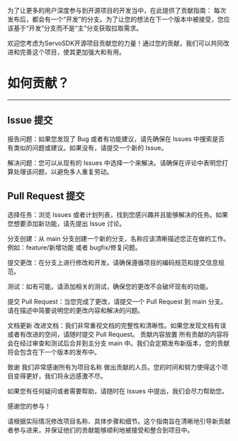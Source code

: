为了让更多的用户深度参与到开源项目的开发当中，在此提供了贡献指南：
每次发布后，都会有一个“开发”的分支。为了让您的想法在下一个版本中被接受，您应该基于“开发”分支而不是“主”分支获取拉取需求。


欢迎您考虑为ServoSDK开源项目贡献您的力量！通过您的贡献，我们可以共同改进和完善这个项目，使其更加强大和有用。

# 如何贡献？
---

## Issue 提交
报告问题：如果您发现了 Bug 或者有功能建议，请先确保在 Issues 中搜索是否有类似的问题或建议。如果没有，请提交一个新的 Issue。

解决问题：您可以从现有的 Issues 中选择一个来解决。请确保在评论中表明您打算处理该问题，以避免多人重复劳动。

## Pull Request 提交
选择任务：浏览 Issues 或者计划列表，找到您感兴趣并且能够解决的任务。如果您想要添加新功能，请先提出 Issue 讨论。

分支创建：从 main 分支创建一个新的分支，名称应该清晰描述您正在做的工作。例如：feature/新增功能 或者 bugfix/修复问题。

提交更改：在分支上进行修改和开发。请确保遵循项目的编码规范和提交信息规范。

测试：如有可能，请添加相关的测试，确保您的更改不会破坏现有的功能。

提交 Pull Request：当您完成了更改，请提交一个 Pull Request 到 main 分支。请在描述中简要说明您的更改内容和解决的问题。

文档更新
改进文档：我们非常重视文档的完整性和清晰性。如果您发现文档有误或者有改进的空间，请随时提交 Pull Request。
贡献内容放置
所有贡献的内容将会在经过审查和测试后合并到主分支 main 中。我们会定期发布新版本，您的贡献将会包含在下一个版本的发布中。

致谢
我们非常感谢所有为项目名称 做出贡献的人员。您的时间和努力使得这个项目变得更好，我们将永远感激不尽。

如果您有任何疑问或者需要帮助，请随时在 Issues 中提出，我们会尽力帮助您。

感谢您的参与！

请根据实际情况修改项目名称、具体步骤和细节。这个指南旨在清晰地引导新贡献者参与进来，并保证他们的贡献能够顺利地被接受和整合到项目中。